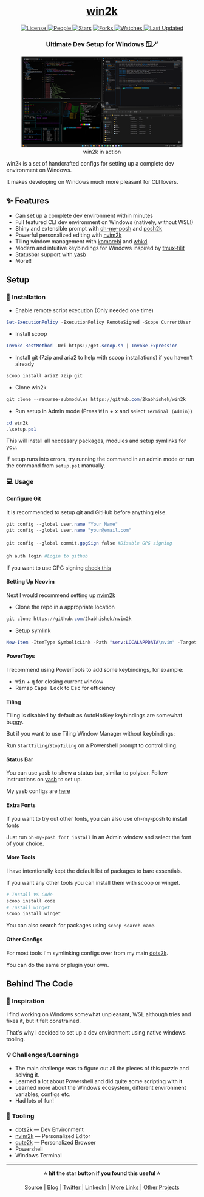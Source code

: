 <div align = "center">

<h1><a href="https://github.com/2kabhishek/win2k">win2k</a></h1>

<a href="https://github.com/2KAbhishek/win2k/blob/main/LICENSE">
<img alt="License" src="https://img.shields.io/github/license/2kabhishek/win2k?style=flat&color=eee&label="> </a>

<a href="https://github.com/2KAbhishek/win2k/graphs/contributors">
<img alt="People" src="https://img.shields.io/github/contributors/2kabhishek/win2k?style=flat&color=ffaaf2&label=People"> </a>

<a href="https://github.com/2KAbhishek/win2k/stargazers">
<img alt="Stars" src="https://img.shields.io/github/stars/2kabhishek/win2k?style=flat&color=98c379&label=Stars"></a>

<a href="https://github.com/2KAbhishek/win2k/network/members">
<img alt="Forks" src="https://img.shields.io/github/forks/2kabhishek/win2k?style=flat&color=66a8e0&label=Forks"> </a>

<a href="https://github.com/2KAbhishek/win2k/watchers">
<img alt="Watches" src="https://img.shields.io/github/watchers/2kabhishek/win2k?style=flat&color=f5d08b&label=Watches"> </a>

<a href="https://github.com/2KAbhishek/win2k/pulse">
<img alt="Last Updated" src="https://img.shields.io/github/last-commit/2kabhishek/win2k?style=flat&color=e06c75&label="> </a>

<h3>Ultimate Dev Setup for Windows 🪟🪄</h3>

<figure>
  <img src="images/screenshot.png" alt="win2k in action">
  <br/>
  <figcaption>win2k in action</figcaption>
</figure>

</div>

win2k is a set of handcrafted configs for setting up a complete dev environment on Windows.

It makes developing on Windows much more pleasant for CLI lovers.

## ✨ Features

- Can set up a complete dev environment within minutes
- Full featured CLI dev environment on Windows (natively, without WSL!)
- Shiny and extensible prompt with [oh-my-posh](https://ohmyposh.dev/) and [posh2k](https://github.com/2kabhishek/posh2k)
- Powerful personalized editing with [nvim2k](https://github.com/2kabhishek/nvim2k)
- Tiling window management with [komorebi](https://github.com/LGUG2Z/komorebi) and [whkd](https://github.com/LGUG2Z/whkd)
- Modern and intuitive keybindings for Windows inspired by [tmux-tilit](https://github.com/2kabhishek/tmux-tilit)
- Statusbar support with [yasb](https://github.com/denBot/yasb)
- More!!

## Setup

### 🚀 Installation

- Enable remote script execution (Only needed one time)
```powershell
Set-ExecutionPolicy -ExecutionPolicy RemoteSigned -Scope CurrentUser
```
- Install scoop
```powershell
Invoke-RestMethod -Uri https://get.scoop.sh | Invoke-Expression
```
- Install git (7zip and aria2 to help with scoop installations) if you haven't already
```powershell
scoop install aria2 7zip git
```
- Clone win2k
```powershell
git clone --recurse-submodules https://github.com/2kabhishek/win2k
```
- Run setup in Admin mode (Press <kbd>Win</kbd> + <kbd>x</kbd> and select `Terminal (Admin)`)
```powershell
cd win2k
.\setup.ps1
```
This will install all necessary packages, modules and setup symlinks for you.

If setup runs into errors, try running the command in an admin mode or run the command from `setup.ps1` manually.

### 💻 Usage

#### Configure Git

It is recommended to setup git and GitHub before anything else.

```powershell
git config --global user.name "Your Name"
git config --global user.name "your@email.com"

git config --global commit.gpgSign false #Disable GPG signing

gh auth login #Login to github
```

If you want to use GPG signing [check this](https://docs.github.com/en/authentication/managing-commit-signature-verification/adding-a-new-gpg-key-to-your-github-account)

#### Setting Up Neovim

Next I would recommend setting up [nvim2k](https://github.com/2kabhishek/nvim2k)

- Clone the repo in a appropriate location
```powershell
git clone https://github.com/2kabhishek/nvim2k
```
- Setup symlink
```powershell
New-Item -ItemType SymbolicLink -Path "$env:LOCALAPPDATA\nvim" -Target "$PWD\nvim2k" -Force
```

#### PowerToys

I recommend using PowerTools to add some keybindings, for example:

- <kbd>Win</kbd> + <kbd>q</kbd> for closing current window
- Remap <kbd>Caps Lock</kbd> to <kbd>Esc</kbd> for efficiency 

#### Tiling

Tiling is disabled by default as AutoHotKey keybindings are somewhat buggy.

But if you want to use Tiling Window Manager without keybindings:

Run `StartTiling`/`StopTiling` on a Powershell prompt to control tiling.

#### Status Bar

You can use yasb to show a status bar, similar to polybar.
Follow instructions on [yasb](https://github.com/denBot/yasb) to set up.

My yasb configs are [here](https://github.com/2KAbhishek/win2k/tree/main/config/yasb)

#### Extra Fonts

If you want to try out other fonts, you can also use oh-my-posh to install fonts

Just run `oh-my-posh font install` in an Admin window and select the font of your choice.

#### More Tools

I have intentionally kept the default list of packages to bare essentials.

If you want any other tools you can install them with scoop or winget.

```powershell
# Install VS Code
scoop install code
# Install winget
scoop install winget
```

You can also search for packages using `scoop search name`.

#### Other Configs

For most tools I'm symlinking configs over from my main [dots2k](https://github.com/2kabhishek/dots2k).

You can do the same or plugin your own.

## Behind The Code

### 🌈 Inspiration

I find working on Windows somewhat unpleasant, WSL although tries and fixes it, but it felt constrained.

That's why I decided to set up a dev environment using native windows tooling.

### 💡 Challenges/Learnings

- The main challenge was to figure out all the pieces of this puzzle and solving it.
- Learned a lot about Powershell and did quite some scripting with it.
- Learned more about the Windows ecosystem, different environment variables, configs etc.
- Had lots of fun!

### 🧰 Tooling

- [dots2k](https://github.com/2kabhishek/dots2k) — Dev Environment
- [nvim2k](https://github.com/2kabhishek/nvim2k) — Personalized Editor
- [qute2k](https://github.com/2kabhishek/qute2k) — Personalized Browser
- Powershell
- Windows Terminal

<hr>

<div align="center">

<strong>⭐ hit the star button if you found this useful ⭐</strong><br>

<a href="https://github.com/2KAbhishek/win2k">Source</a>
| <a href="https://2kabhishek.github.io/blog" target="_blank">Blog </a>
| <a href="https://twitter.com/2kabhishek" target="_blank">Twitter </a>
| <a href="https://linkedin.com/in/2kabhishek" target="_blank">LinkedIn </a>
| <a href="https://2kabhishek.github.io/links" target="_blank">More Links </a>
| <a href="https://2kabhishek.github.io/projects" target="_blank">Other Projects </a>

</div>
